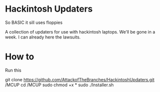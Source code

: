 # Hackintosh Updaters

So BASIC it sill uses floppies

A collection of updaters for use with hackintosh laptops.
We'll be gone in a week. I can already here the lawsuits.


# How to
Run this

git clone https://github.com/AttackofTheBranches/HackintoshUpdaters.git /MCUP
cd /MCUP
sudo chmod +x *
sudo ./Installer.sh
